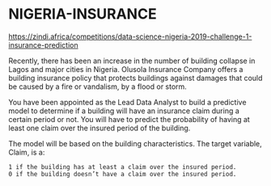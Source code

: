 # NIGERIA-INSURANCE
https://zindi.africa/competitions/data-science-nigeria-2019-challenge-1-insurance-prediction

Recently, there has been an increase in the number of building collapse in Lagos and major cities in Nigeria. Olusola Insurance Company offers a building insurance policy that protects buildings against damages that could be caused by a fire or vandalism, by a flood or storm.

You have been appointed as the Lead Data Analyst to build a predictive model to determine if a building will have an insurance claim during a certain period or not. You will have to predict the probability of having at least one claim over the insured period of the building.

The model will be based on the building characteristics. The target variable, Claim, is a:

    1 if the building has at least a claim over the insured period.
    0 if the building doesn’t have a claim over the insured period.
